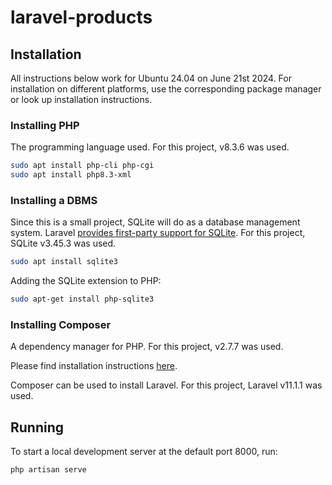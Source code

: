 # laravel-products

## Installation

All instructions below work for Ubuntu 24.04 on June 21st 2024. For installation on different platforms, use the corresponding package manager or look up installation instructions.

### Installing PHP

The programming language used. For this project, v8.3.6 was used.

```bash
sudo apt install php-cli php-cgi
sudo apt install php8.3-xml
```

### Installing a DBMS

Since this is a small project, SQLite will do as a database management system. Laravel [provides first-party support for SQLite](https://laravel.com/docs/11.x/database#Introduction). For this project, SQLite v3.45.3 was used.

```bash
sudo apt install sqlite3
```

Adding the SQLite extension to PHP:

```bash
sudo apt-get install php-sqlite3
```

### Installing Composer

A dependency manager for PHP. For this project, v2.7.7 was used.

Please find installation instructions [here](https://getcomposer.org/download/).

Composer can be used to install Laravel. For this project, Laravel v11.1.1 was used.

## Running

To start a local development server at the default port 8000, run:

```bash
php artisan serve
```
